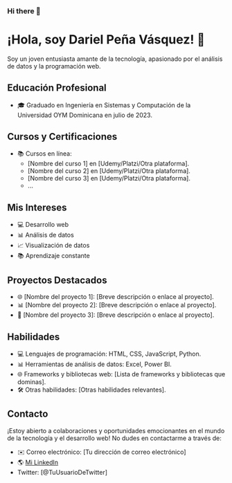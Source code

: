 ### Hi there 👋
# ¡Hola, soy Dariel Peña Vásquez! 👋

Soy un joven entusiasta amante de la tecnología, apasionado por el análisis de datos y la programación web.

## Educación Profesional

- 🎓 Graduado en Ingeniería en Sistemas y Computación de la Universidad OYM Dominicana en julio de 2023.

## Cursos y Certificaciones

- 📚 Cursos en línea:
  - [Nombre del curso 1] en [Udemy/Platzi/Otra plataforma].
  - [Nombre del curso 2] en [Udemy/Platzi/Otra plataforma].
  - [Nombre del curso 3] en [Udemy/Platzi/Otra plataforma].
  - ...

## Mis Intereses

- 💻 Desarrollo web
- 📊 Análisis de datos
- 📈 Visualización de datos
- 📚 Aprendizaje constante

## Proyectos Destacados

- 🌐 [Nombre del proyecto 1]: [Breve descripción o enlace al proyecto].
- 📊 [Nombre del proyecto 2]: [Breve descripción o enlace al proyecto].
- 🚀 [Nombre del proyecto 3]: [Breve descripción o enlace al proyecto].

## Habilidades

- 💻 Lenguajes de programación: HTML, CSS, JavaScript, Python.
- 📊 Herramientas de análisis de datos: Excel, Power BI.
- 🌐 Frameworks y bibliotecas web: [Lista de frameworks y bibliotecas que dominas].
- 🛠️ Otras habilidades: [Otras habilidades relevantes].

## Contacto

¡Estoy abierto a colaboraciones y oportunidades emocionantes en el mundo de la tecnología y el desarrollo web! No dudes en contactarme a través de:

- ✉️ Correo electrónico: [Tu dirección de correo electrónico]
- 🌎 <a href="https://www.linkedin.com/in/dariel-adolfo-pe%C3%B1a-v%C3%A1squez-a89b42201/" target="_blank" rel="noopener noreferrer" onclick="window.open(this.href); return false;">Mi LinkedIn</a>
- Twitter: [@TuUsuarioDeTwitter]
